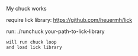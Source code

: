 My chuck works

require lick library: https://github.com/heuermh/lick

run:
	./runchuck your-path-to-lick-library
	
	will run chuck loop 
	and load lick library
